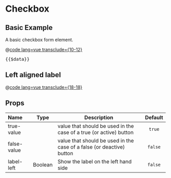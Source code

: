# Checkbox
## Basic Example
A basic checkbox form element.

@[code lang=vue transclude={10-12}](@/docs/components/checkbox.md)

<pre class="text-white">{{$data}}</pre>

<template>
<checkbox v-model="records.checkbox1"> A checkbox with a clickable label </checkbox>
<checkbox v-model="records.checkbox2" true-value="ABC" :false-value="3" label="A second option" />
<checkbox v-model="records.checkbox3" disabled> A third way is disabled </checkbox>
</template>

## Left aligned label
@[code lang=vue transclude={18-18}](@/docs/components/checkbox.md)
<template>
<checkbox label-left v-model="records.checkbox1"> A checkbox with a clickable label </checkbox>
</template>


## Props
Name        | Type    | Description | Default
:--------   | :----:  | ----------- | :-----:
true-value  |         | value that should be used in the case of a true (or active) button | `true`
false-value |         | value that should be used in the case of a false (or deactive) button | `false`
label-left |   Boolean      | Show the label on the left hand side | `false`

<script>
export default {
	data () {
    return {
    	records:{
    	checkbox1: false,
    	checkbox2: false,
    	checkbox3: false,
    	}
    }
  },
}
</script>